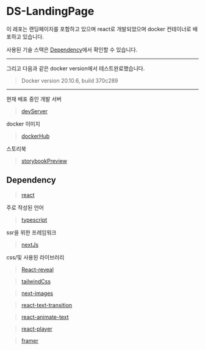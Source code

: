 # DS-LandingPage

이 레포는 랜딩페이지를 포함하고 있으며 react로 개발되었으며 docker 컨테이너로 배포하고 있습니다.

사용된 기술 스택은 [Dependency](#Dependency)에서 확인할 수 있습니다.

---

그리고 다음과 같은 docker version에서 테스트완료했습니다.

> Docker version 20.10.6, build 370c289

---

현재 배포 중인 개발 서버

> [devServer][devserverlink]

docker 이미지

> [dockerHub][dockerhublink]

스토리북

> [storybookPreview][storybookpreviewlink]

## Dependency

> [react][reactlink]

주로 작성된 언어

> [typescript][typescriptlink]

ssr을 위한 프레임워크

> [nextJs][nextjslink]

css/및 사용된 라이브러리

> [React-reveal][react-reveal-link]

> [tailwindCss][tailwindcsslink]

> [next-images][next-imageslink]

> [react-text-transition][react-text-transitionlink]

> [react-animate-text][react-animate-textlink]

> [react-player][react-playerlink]

> [framer][framerlink]

[reactlink]: https://reactjs.org/
[react-reveal-link]: https://www.react-reveal.com/
[tailwindcsslink]: https://tailwindcss.com/
[typescriptlink]: https://www.typescriptlang.org/
[nextjslink]: https://nextjs.org/
[golanglink]: https://golang.org/
[next-imageslink]: https://github.com/twopluszero/next-images
[storybookpreviewlink]: https://aglide100.github.io/DS-LandingPage/
[devserverlink]: http://146.56.166.229
[react-text-transitionlink]: https://github.com/WinterCore/react-text-transition
[react-animate-textlink]: https://github.com/prztrz/react-animate-text
[dockerhublink]: https://hub.docker.com/repository/docker/aglide100/ds-landing-page
[react-playerlink]: https://github.com/CookPete/react-player
[framerlink]: https://www.framer.com/
